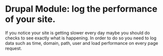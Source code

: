 # Drupal Module: log the performance of your site.
If you notice your site is getting slower every day maybe you should do checks to see exactly what is happening. In order to do so you need to log data such as time, domain, path, user and load performance on every page request.
